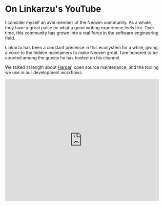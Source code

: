 # On Linkarzu's YouTube

I consider myself an avid member of the Neovim community.
As a whole, they have a great pulse on what a good writing experience feels like.
Over time, this community has grown into a real force in the software engineering field.

Linkarzu has been a constant presence in this ecosystem for a while, giving a voice to the hidden 
maintainers to make Neovim great.
I am honored to be counted among the guests he has hosted on his channel.

We talked at length about [Harper](https://writewithharper.com), open source maintenance, and the tooling we use in our development workflows.

<iframe width="100%" height="400" src="https://www.youtube.com/embed/l9D7M1gIY8I?si=dXhZKospDwyb6zmU" title="YouTube video player" frameborder="0" allow="accelerometer; autoplay; clipboard-write; encrypted-media; gyroscope; picture-in-picture; web-share" referrerpolicy="strict-origin-when-cross-origin" allowfullscreen></iframe>
